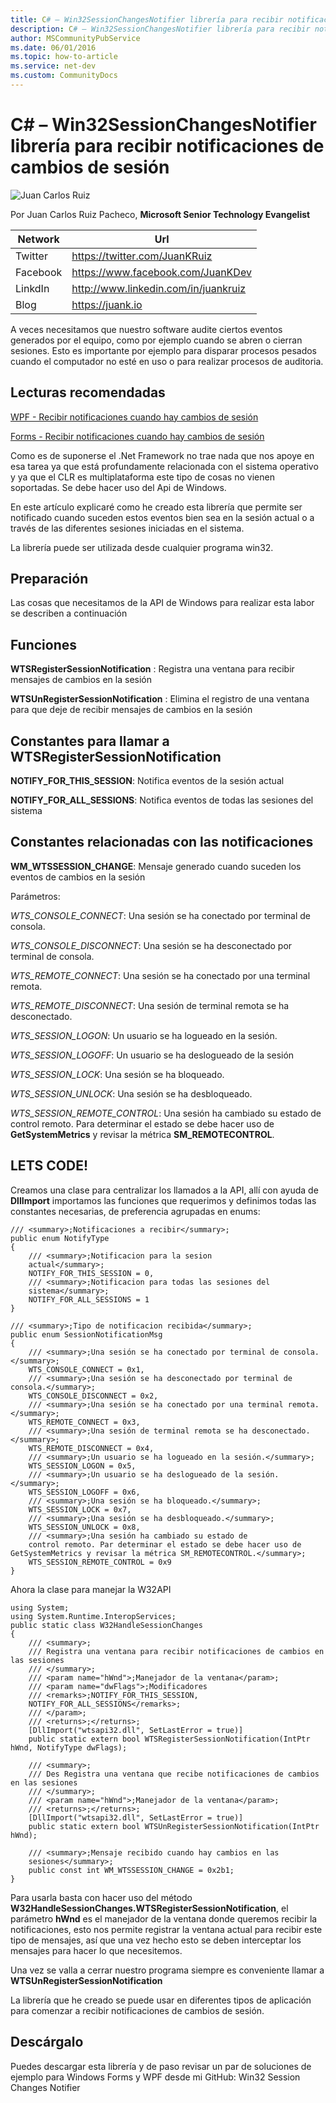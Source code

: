 ```yaml
---
title: C# – Win32SessionChangesNotifier librería para recibir notificaciones de cambios de sesión
description: C# – Win32SessionChangesNotifier librería para recibir notificaciones de cambios de sesión
author: MSCommunityPubService
ms.date: 06/01/2016
ms.topic: how-to-article
ms.service: net-dev
ms.custom: CommunityDocs
---
```







# C\# – Win32SessionChangesNotifier librería para recibir notificaciones de cambios de sesión

![Juan Carlos Ruiz ](http://gravatar.com/avatar/2c36e6ebd9b4d33c3e9a0362607b3e57?s=150)
<!-- -->

Por Juan Carlos Ruiz Pacheco, **Microsoft Senior Technology Evangelist**

  Network   | Url
  ----------|----------------------------------------
  Twitter   | https://twitter.com/JuanKRuiz
  Facebook  | https://www.facebook.com/JuanKDev
  LinkdIn   | http://www.linkedin.com/in/juankruiz
  Blog      | https://juank.io


A veces necesitamos que nuestro software audite ciertos eventos
generados por el equipo, como por ejemplo cuando se abren o cierran
sesiones. Esto es importante por ejemplo para disparar procesos pesados
cuando el computador no esté en uso o para realizar procesos de
auditoria.

Lecturas recomendadas
---------------------

[WPF - Recibir notificaciones cuando hay cambios de sesión](http://juank.io/wpf-recibir-notificaciones-cuando-hay-cambios-de-sesion/)

[Forms - Recibir notificaciones cuando hay cambios de sesión](http://juank.io/forms-recibir-notificaciones-cuando-cambios-sesion/)

Como es de suponerse el .Net Framework no trae nada que nos apoye en esa
tarea ya que está profundamente relacionada con el sistema operativo y
ya que el CLR es multiplataforma este tipo de cosas no vienen
soportadas. Se debe hacer uso del Api de Windows.

En este artículo explicaré como he creado esta librería que permite ser
notificado cuando suceden estos eventos bien sea en la sesión actual o a
través de las diferentes sesiones iniciadas en el sistema.

La librería puede ser utilizada desde cualquier programa win32.

Preparación
-----------

Las cosas que necesitamos de la API de Windows para realizar esta labor
se describen a continuación

Funciones
---------

**WTSRegisterSessionNotification** : Registra una ventana para recibir
mensajes de cambios en la sesión

**WTSUnRegisterSessionNotification** : Elimina el registro de una
ventana para que deje de recibir mensajes de cambios en la sesión

Constantes para llamar a WTSRegisterSessionNotification
-------------------------------------------------------

**NOTIFY\_FOR\_THIS\_SESSION**: Notifica eventos de la sesión actual

**NOTIFY\_FOR\_ALL\_SESSIONS**: Notifica eventos de todas las sesiones
del sistema

Constantes relacionadas con las notificaciones
----------------------------------------------

**WM\_WTSSESSION\_CHANGE**: Mensaje generado cuando suceden los eventos
de cambios en la sesión

Parámetros:

*WTS\_CONSOLE\_CONNECT*: Una sesión se ha conectado por terminal de
consola.

*WTS\_CONSOLE\_DISCONNECT*: Una sesión se ha desconectado por terminal
de consola.

*WTS\_REMOTE\_CONNECT*: Una sesión se ha conectado por una terminal
remota.

*WTS\_REMOTE\_DISCONNECT*: Una sesión de terminal remota se ha
desconectado.

*WTS\_SESSION\_LOGON*: Un usuario se ha logueado en la sesión.

*WTS\_SESSION\_LOGOFF*: Un usuario se ha deslogueado de la sesión

*WTS\_SESSION\_LOCK*: Una sesión se ha bloqueado.

*WTS\_SESSION\_UNLOCK*: Una sesión se ha desbloqueado.

*WTS\_SESSION\_REMOTE\_CONTROL*: Una sesión ha cambiado su estado de
control remoto. Para determinar el estado se debe hacer uso de
**GetSystemMetrics** y revisar la métrica **SM\_REMOTECONTROL**.

LETS CODE!
----------

Creamos una clase para centralizar los llamados a la API, allí con ayuda
de **DllImport** importamos las funciones que requerimos y definimos
todas las constantes necesarias, de preferencia agrupadas en enums:



    /// <summary>;Notificaciones a recibir</summary>;
    public enum NotifyType
    {
        /// <summary>;Notificacion para la sesion
        actual</summary>;
        NOTIFY_FOR_THIS_SESSION = 0,
        /// <summary>;Notificacion para todas las sesiones del
        sistema</summary>;
        NOTIFY_FOR_ALL_SESSIONS = 1
    }

    /// <summary>;Tipo de notificacion recibida</summary>;
    public enum SessionNotificationMsg
    {
        /// <summary>;Una sesión se ha conectado por terminal de consola.</summary>;
        WTS_CONSOLE_CONNECT = 0x1,
        /// <summary>;Una sesión se ha desconectado por terminal de consola.</summary>;
        WTS_CONSOLE_DISCONNECT = 0x2,
        /// <summary>;Una sesión se ha conectado por una terminal remota.</summary>;
        WTS_REMOTE_CONNECT = 0x3,
        /// <summary>;Una sesión de terminal remota se ha desconectado.</summary>;
        WTS_REMOTE_DISCONNECT = 0x4,
        /// <summary>;Un usuario se ha logueado en la sesión.</summary>;
        WTS_SESSION_LOGON = 0x5,
        /// <summary>;Un usuario se ha deslogueado de la sesión.</summary>;
        WTS_SESSION_LOGOFF = 0x6,
        /// <summary>;Una sesión se ha bloqueado.</summary>;
        WTS_SESSION_LOCK = 0x7,
        /// <summary>;Una sesión se ha desbloqueado.</summary>;
        WTS_SESSION_UNLOCK = 0x8,
        /// <summary>;Una sesión ha cambiado su estado de
        control remoto. Par determinar el estado se debe hacer uso de GetSystemMetrics y revisar la métrica SM_REMOTECONTROL.</summary>;
        WTS_SESSION_REMOTE_CONTROL = 0x9
    }

Ahora la clase para manejar la W32API


    using System;
    using System.Runtime.InteropServices;
    public static class W32HandleSessionChanges
    {
        /// <summary>;
        /// Registra una ventana para recibir notificaciones de cambios en las sesiones
        /// </summary>;
        /// <param name="hWnd">;Manejador de la ventana</param>;
        /// <param name="dwFlags">;Modificadores
        /// <remarks>;NOTIFY_FOR_THIS_SESSION,
        NOTIFY_FOR_ALL_SESSIONS</remarks>;
        /// </param>;
        /// <returns>;</returns>;
        [DllImport("wtsapi32.dll", SetLastError = true)]
        public static extern bool WTSRegisterSessionNotification(IntPtr hWnd, NotifyType dwFlags);
        
        /// <summary>;
        /// Des Registra una ventana que recibe notificaciones de cambios en las sesiones
        /// </summary>;
        /// <param name="hWnd">;Manejador de la ventana</param>;
        /// <returns>;</returns>;
        [DllImport("wtsapi32.dll", SetLastError = true)]
        public static extern bool WTSUnRegisterSessionNotification(IntPtr hWnd);
        
        /// <summary>;Mensaje recibido cuando hay cambios en las
        sesiones</summary>;
        public const int WM_WTSSESSION_CHANGE = 0x2b1;
    }

Para usarla basta con hacer uso del método
**W32HandleSessionChanges.WTSRegisterSessionNotification**, el parámetro
**hWnd** es el manejador de la ventana donde queremos recibir la
notificaciones, esto nos permite registrar la ventana actual para
recibir este tipo de mensajes, así que una vez hecho esto se deben
interceptar los mensajes para hacer lo que necesitemos.

Una vez se valla a cerrar nuestro programa siempre es conveniente llamar
a **WTSUnRegisterSessionNotification**

La librería que he creado se puede usar en diferentes tipos de
aplicación para comenzar a recibir notificaciones de cambios de sesión.

Descárgalo
----------

Puedes descargar esta librería y de paso revisar un par de soluciones de
ejemplo para Windows Forms y WPF desde mi GitHub: Win32 Session Changes
Notifier


